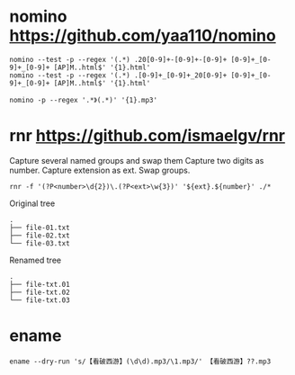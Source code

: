 
# nomino https://github.com/yaa110/nomino

    nomino --test -p --regex '(.*) .20[0-9]+-[0-9]+-[0-9]+ [0-9]+_[0-9]+_[0-9]+ [AP]M..html$' '{1}.html'
    nomino --test -p --regex '(.*) .[0-9]+_[0-9]+_20[0-9]+ [0-9]+_[0-9]+_[0-9]+ [AP]M..html$' '{1}.html'

    nomino -p --regex '.*》(.*)' '{1}.mp3'

# rnr https://github.com/ismaelgv/rnr

Capture several named groups and swap them
Capture two digits as number.
Capture extension as ext.
Swap groups.

    rnr -f '(?P<number>\d{2})\.(?P<ext>\w{3})' '${ext}.${number}' ./*

Original tree

    .
    ├── file-01.txt
    ├── file-02.txt
    └── file-03.txt

Renamed tree

    .
    ├── file-txt.01
    ├── file-txt.02
    └── file-txt.03

# ename

    ename --dry-run 's/【看破西游】(\d\d).mp3/\1.mp3/' 【看破西游】??.mp3

